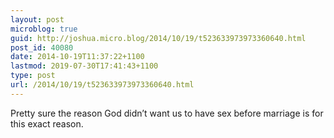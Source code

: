 ```yaml
---
layout: post
microblog: true
guid: http://joshua.micro.blog/2014/10/19/t523633973973360640.html
post_id: 40080
date: 2014-10-19T11:37:22+1100
lastmod: 2019-07-30T17:41:43+1100
type: post
url: /2014/10/19/t523633973973360640.html
---
```

Pretty sure the reason God didn’t want us to have sex before marriage is for this exact reason.
